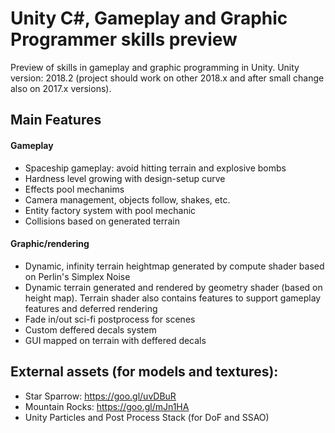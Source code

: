 # Unity C#, Gameplay and Graphic Programmer skills preview
Preview of skills in gameplay and graphic programming in Unity.
Unity version: 2018.2 (project should work on other 2018.x and after small change also on 2017.x versions).

## Main Features
#### Gameplay
* Spaceship gameplay: avoid hitting terrain and explosive bombs
* Hardness level growing with design-setup curve 
* Effects pool mechanims
* Camera management, objects follow, shakes, etc.
* Entity factory system with pool mechanic
* Collisions based on generated terrain
#### Graphic/rendering
* Dynamic, infinity terrain heightmap generated by compute shader based on Perlin's Simplex Noise
* Dynamic terrain generated and rendered by geometry shader (based on height map). Terrain shader also contains features to support gameplay features and deferred rendering
* Fade in/out sci-fi postprocess for scenes
* Custom deffered decals system
* GUI mapped on terrain with deffered decals
 
## External assets (for models and textures):
* Star Sparrow: https://goo.gl/uvDBuR
* Mountain Rocks: https://goo.gl/mJn1HA
* Unity Particles and Post Process Stack (for DoF and SSAO)
